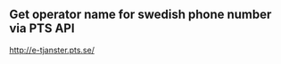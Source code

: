 Get operator name for swedish phone number via PTS API
------------------------------------------------------

http://e-tjanster.pts.se/